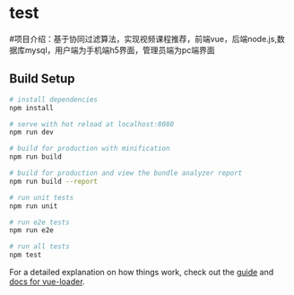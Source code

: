 # test

#项目介绍：基于协同过滤算法，实现视频课程推荐，前端vue，后端node.js,数据库mysql，用户端为手机端h5界面，管理员端为pc端界面

## Build Setup

``` bash
# install dependencies
npm install

# serve with hot reload at localhost:8080
npm run dev

# build for production with minification
npm run build

# build for production and view the bundle analyzer report
npm run build --report

# run unit tests
npm run unit

# run e2e tests
npm run e2e

# run all tests
npm test
```

For a detailed explanation on how things work, check out the [guide](http://vuejs-templates.github.io/webpack/) and [docs for vue-loader](http://vuejs.github.io/vue-loader).

